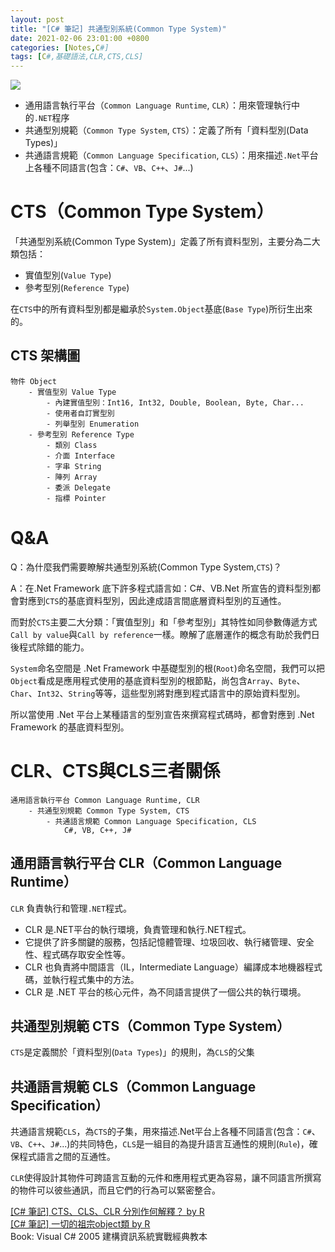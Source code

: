 ```yaml
---
layout: post
title: "[C# 筆記] 共通型別系統(Common Type System)"
date: 2021-02-06 23:01:00 +0800
categories: [Notes,C#]
tags: [C#,基礎語法,CLR,CTS,CLS]
---
```


[![](https://dotnettrickscloud.blob.core.windows.net/img/netframework/cts-cls.png)](https://dotnettrickscloud.blob.core.windows.net/img/netframework/cts-cls.png)       

- 通用語言執行平台（`Common Language Runtime`, `CLR`）：用來管理執行中的`.NET`程序
- 共通型別規範（`Common Type System`, `CTS`）：定義了所有「資料型別(Data Types)」
- 共通語言規範（`Common Language Specification`, `CLS`）：用來描述`.Net`平台上各種不同語言(包含：`C#`、`VB`、`C++`、`J#`...)

# CTS（Common Type System）

「共通型別系統(Common Type System)」定義了所有資料型別，主要分為二大類包括：
- 實值型別(`Value Type`)
- 參考型別(`Reference Type`)        

在`CTS`中的所有資料型別都是繼承於`System.Object`基底(`Base Type`)所衍生出來的。          


## CTS 架構圖

```
物件 Object
    - 實值型別 Value Type
        - 內建實值型別：Int16, Int32, Double, Boolean, Byte, Char...
        - 使用者自訂實型別
        - 列舉型別 Enumeration
    - 參考型別 Reference Type
        - 類別 Class
        - 介面 Interface
        - 字串 String
        - 陣列 Array
        - 委派 Delegate
        - 指標 Pointer
```


# Q&A

Q：為什麼我們需要瞭解共通型別系統(Common Type System,`CTS`)？     

A：在.Net Framework 底下許多程式語言如：C#、VB.Net 所宣告的資料型別都會對應到`CTS`的基底資料型別，因此達成語言間底層資料型別的互通性。      

而對於`CTS`主要二大分類：「實值型別」和「參考型別」其特性如同參數傳遞方式`Call by value`與`Call by reference`一樣。瞭解了底層運作的概念有助於我們日後程式除錯的能力。       

`System`命名空間是 .Net Framework 中基礎型別的根(`Root`)命名空間，我們可以把`Object`看成是應用程式使用的基底資料型別的根節點，尚包含`Array`、`Byte`、`Char`、`Int32`、`String`等等，這些型別將對應到程式語言中的原始資料型別。      

所以當使用 .Net 平台上某種語言的型別宣告來撰寫程式碼時，都會對應到 .Net Framework 的基底資料型別。


# CLR、CTS與CLS三者關係

```
通用語言執行平台 Common Language Runtime, CLR
    - 共通型別規範 Common Type System, CTS
        - 共通語言規範 Common Language Specification, CLS
            C#, VB, C++, J#
```

## 通用語言執行平台 CLR（Common Language Runtime）

`CLR` 負責執行和管理`.NET`程式。 

- CLR 是.NET平台的執行環境，負責管理和執行.NET程式。
- 它提供了許多關鍵的服務，包括記憶體管理、垃圾回收、執行緒管理、安全性、程式碼存取安全性等。 
- CLR 也負責將中間語言（IL，Intermediate Language）編譯成本地機器程式碼，並執行程式集中的方法。 
- CLR 是 .NET 平台的核心元件，為不同語言提供了一個公共的執行環境。

## 共通型別規範 CTS（Common Type System）

`CTS`是定義關於「資料型別(`Data Types`)」的規則，為`CLS`的父集


## 共通語言規範 CLS（Common Language Specification）

共通語言規範`CLS`，為`CTS`的子集，用來描述.Net平台上各種不同語言(包含：`C#`、`VB`、`C++`、`J#`...)的共同特色，`CLS`是一組目的為提升語言互通性的規則(`Rule`)，確保程式語言之間的互通性。       

`CLR`使得設計其物件可跨語言互動的元件和應用程式更為容易，讓不同語言所撰寫的物件可以彼些通訊，而且它們的行為可以緊密整合。




[[C# 筆記] CTS、CLS、CLR 分別作何解釋？ by R](https://riivalin.github.io/posts/2017/02/what-are-the-explanations-for-cts-cls-and-clr/)      
[[C# 筆記] 一切的祖宗object類 by R](https://riivalin.github.io/posts/2010/03/88-object/)     
Book: Visual C# 2005 建構資訊系統實戰經典教本    